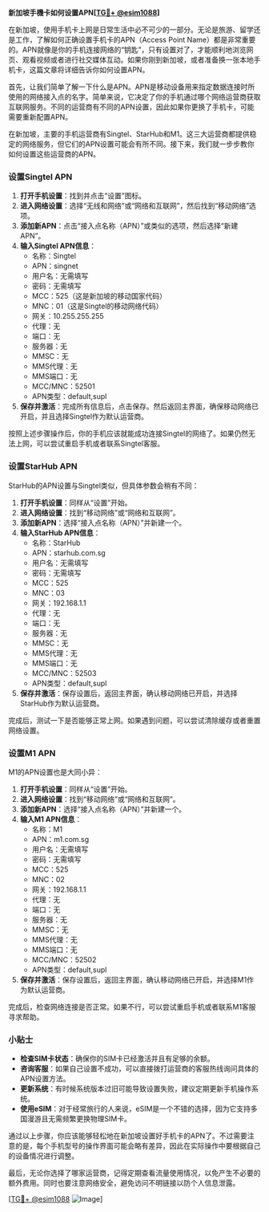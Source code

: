 **新加坡手機卡如何设置APN[[TG💪+ @esim1088](https://t.me/s/esim1088)]**

在新加坡，使用手机卡上网是日常生活中必不可少的一部分。无论是旅游、留学还是工作，了解如何正确设置手机卡的APN（Access Point Name）都是非常重要的。APN就像是你的手机连接网络的“钥匙”，只有设置对了，才能顺利地浏览网页、观看视频或者进行社交媒体互动。如果你刚到新加坡，或者准备换一张本地手机卡，这篇文章将详细告诉你如何设置APN。

首先，让我们简单了解一下什么是APN。APN是移动设备用来指定数据连接时所使用的网络接入点的名字。简单来说，它决定了你的手机通过哪个网络运营商获取互联网服务。不同的运营商有不同的APN设置，因此如果你更换了手机卡，可能需要重新配置APN。

在新加坡，主要的手机运营商有Singtel、StarHub和M1。这三大运营商都提供稳定的网络服务，但它们的APN设置可能会有所不同。接下来，我们就一步步教你如何设置这些运营商的APN。

### 设置Singtel APN

1. **打开手机设置**：找到并点击“设置”图标。
2. **进入网络设置**：选择“无线和网络”或“网络和互联网”，然后找到“移动网络”选项。
3. **添加新APN**：点击“接入点名称（APN）”或类似的选项，然后选择“新建APN”。
4. **输入Singtel APN信息**：
   - 名称：Singtel
   - APN：singnet
   - 用户名：无需填写
   - 密码：无需填写
   - MCC：525（这是新加坡的移动国家代码）
   - MNC：01（这是Singtel的移动网络代码）
   - 网关：10.255.255.255
   - 代理：无
   - 端口：无
   - 服务器：无
   - MMSC：无
   - MMS代理：无
   - MMS端口：无
   - MCC/MNC：52501
   - APN类型：default,supl
5. **保存并激活**：完成所有信息后，点击保存。然后返回主界面，确保移动网络已开启，并且选择Singtel作为默认运营商。

按照上述步骤操作后，你的手机应该就能成功连接Singtel的网络了。如果仍然无法上网，可以尝试重启手机或者联系Singtel客服。

### 设置StarHub APN

StarHub的APN设置与Singtel类似，但具体参数会稍有不同：

1. **打开手机设置**：同样从“设置”开始。
2. **进入网络设置**：找到“移动网络”或“网络和互联网”。
3. **添加新APN**：选择“接入点名称（APN）”并新建一个。
4. **输入StarHub APN信息**：
   - 名称：StarHub
   - APN：starhub.com.sg
   - 用户名：无需填写
   - 密码：无需填写
   - MCC：525
   - MNC：03
   - 网关：192.168.1.1
   - 代理：无
   - 端口：无
   - 服务器：无
   - MMSC：无
   - MMS代理：无
   - MMS端口：无
   - MCC/MNC：52503
   - APN类型：default,supl
5. **保存并激活**：保存设置后，返回主界面，确认移动网络已开启，并选择StarHub作为默认运营商。

完成后，测试一下是否能够正常上网。如果遇到问题，可以尝试清除缓存或者重置网络设置。

### 设置M1 APN

M1的APN设置也是大同小异：

1. **打开手机设置**：同样从“设置”开始。
2. **进入网络设置**：找到“移动网络”或“网络和互联网”。
3. **添加新APN**：选择“接入点名称（APN）”并新建一个。
4. **输入M1 APN信息**：
   - 名称：M1
   - APN：m1.com.sg
   - 用户名：无需填写
   - 密码：无需填写
   - MCC：525
   - MNC：02
   - 网关：192.168.1.1
   - 代理：无
   - 端口：无
   - 服务器：无
   - MMSC：无
   - MMS代理：无
   - MMS端口：无
   - MCC/MNC：52502
   - APN类型：default,supl
5. **保存并激活**：保存设置后，返回主界面，确认移动网络已开启，并选择M1作为默认运营商。

完成后，检查网络连接是否正常。如果不行，可以尝试重启手机或者联系M1客服寻求帮助。

### 小贴士

- **检查SIM卡状态**：确保你的SIM卡已经激活并且有足够的余额。
- **咨询客服**：如果自己设置不成功，可以直接拨打运营商的客服热线询问具体的APN设置方法。
- **更新系统**：有时候系统版本过旧可能导致设置失败，建议定期更新手机操作系统。
- **使用eSIM**：对于经常旅行的人来说，eSIM是一个不错的选择，因为它支持多国漫游且无需频繁更换物理SIM卡。

通过以上步骤，你应该能够轻松地在新加坡设置好手机卡的APN了。不过需要注意的是，每个手机型号的操作界面可能会略有差异，因此在实际操作中要根据自己的设备情况进行调整。

最后，无论你选择了哪家运营商，记得定期查看流量使用情况，以免产生不必要的额外费用。同时也要注意网络安全，避免访问不明链接以防个人信息泄露。

[[TG💪+ @esim1088](https://t.me/s/esim1088) ![Image](https://i.postimg.cc/4NQfJmqS/Snipaste-2025-05-13-00-14-12.png)]